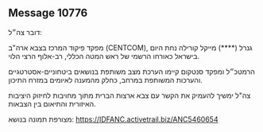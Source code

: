 ## Message 10776

דובר צה״ל: 

מפקד פיקוד המרכז בצבא ארה"ב (CENTCOM), גנרל (****) מייקל קורילה נחת היום בישראל כאורחו הרשמי של ראש המטה הכללי, רב-אלוף הרצי הלוי. 

הרמטכ״ל ומפקד סנטקום קיימו הערכת מצב משותפת בנושאים ביטחוניים-אסטרטגיים והערכות המשותפת במרחב, כחלק מהמענה לאיומים במזרח התיכון.

צה"ל ימשיך להעמיק את הקשר עם צבא ארצות הברית מתוך מחויבות לחיזוק היציבות האיזורית והתיאום בין הצבאות.

מצורפת תמונה בנושא: https://IDFANC.activetrail.biz/ANC5460654


